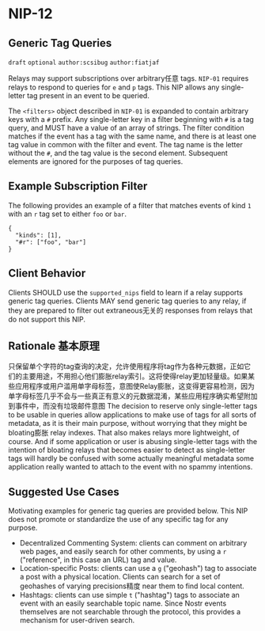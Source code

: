 NIP-12
======

Generic Tag Queries
-------------------

`draft` `optional` `author:scsibug` `author:fiatjaf`

Relays may support subscriptions over arbitrary任意 tags.  `NIP-01` requires relays to respond to queries for `e` and `p` tags.  This NIP allows any single-letter tag present in an event to be queried.

The `<filters>` object described in `NIP-01` is expanded to contain arbitrary keys with a `#` prefix.  Any single-letter key in a filter beginning with `#` is a tag query, and MUST have a value of an array of strings.  The filter condition matches if the event has a tag with the same name, and there is at least one tag value in common with the filter and event.  The tag name is the letter without the `#`, and the tag value is the second element. Subsequent elements are ignored for the purposes of tag queries.

Example Subscription Filter
---------------------------

The following provides an example of a filter that matches events of kind `1` with an `r` tag set to either `foo` or `bar`.

```
{
  "kinds": [1],
  "#r": ["foo", "bar"]
}
```

Client Behavior
---------------

Clients SHOULD use the `supported_nips` field to learn if a relay supports generic tag queries. Clients MAY send generic tag queries to any relay, if they are prepared to filter out extraneous无关的 responses from relays that do not support this NIP.

Rationale 基本原理
---------

只保留单个字符的tag查询的决定，允许使用程序将tag作为各种元数据，正如它们的主要用途，不用担心他们膨胀relay索引。这将使得relay更加轻量级。如果某些应用程序或用户滥用单字母标签，意图使Relay膨胀，这变得更容易检测，因为单字母标签几乎不会与一些真正有意义的元数据混淆，某些应用程序确实希望附加到事件中，而没有垃圾邮件意图
The decision to reserve only single-letter tags to be usable in queries allow applications to make use of tags for all sorts of metadata, as it is their main purpose, without worrying that they might be bloating膨胀 relay indexes. That also makes relays more lightweight, of course. And if some application or user is abusing single-letter tags with the intention of bloating relays that becomes easier to detect as single-letter tags will hardly be confused with some actually meaningful metadata some application really wanted to attach to the event with no spammy intentions.

Suggested Use Cases
-------------------

Motivating examples for generic tag queries are provided below.  This NIP does not promote or standardize the use of any specific tag for any purpose.

* Decentralized Commenting System: clients can comment on arbitrary web pages, and easily search for other comments, by using a `r` ("reference", in this case an URL) tag and value.
* Location-specific Posts: clients can use a `g` ("geohash") tag to associate a post with a physical location. Clients can search for a set of geohashes of varying precisions精度 near them to find local content.
* Hashtags: clients can use simple `t` ("hashtag") tags to associate an event with an easily searchable topic name. Since Nostr events themselves are not searchable through the protocol, this provides a mechanism for user-driven search.
